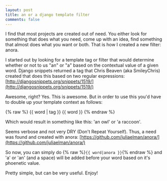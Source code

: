 ```yaml
---
layout: post
title: an or a django template filter
comments: false
---
```


I find that most projects are created out of need. You either look for something that does what you need, come up with an idea, find something that almost does what you want or both. That is how I created a new filter: anora.

I started out by looking for a template tag or filter that would determine whether or not to us "an" or "a" based on the contextual value of a given word. Django snippets returned a tag that Chris Beaven (aka SmileyChris) created that does this based on two regular expressions: [http://djangosnippets.org/snippets/1519/](http://djangosnippets.org/snippets/1519/)

Awesome, right? Yes. This is awesome. But in order to use this you'd have to double up your template context as follows:

{% raw %}
	{{ word | tag }} {{ word }}
{% endraw %}

Which would result in something like this: 'an owl' or 'a raccoon'.

Seems verbose and not very DRY (Don't Repeat Yourself). Thus, a need was found and created with anora: [https://github.com/juliaelman/anora/](https://github.com/juliaelman/anora/)

So now, you can simply do {% raw %}`{{ word|anora }}`{% endraw %} and 'a' or 'an' (and a space) will be added before your word based on it's phoenetic value.

Pretty simple, but can be very useful. Enjoy!